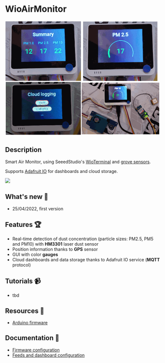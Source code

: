# WioAirMonitor

![](https://github.com/lucadentella/WioAirMonitor/raw/main/images/cover.png)

## Description

Smart Air Monitor, using SeeedStudio's [WioTerminal](https://wiki.seeedstudio.com/Wio-Terminal-Getting-Started/) and [grove sensors](https://wiki.seeedstudio.com/Grove_System/).

Supports [Adafruit IO](https://io.adafruit.com/) for dashboards and cloud storage.

![](https://img.shields.io/badge/license-CC--BY--NC--SA-green)

## What's new :tada:

- 25/04/2022, first version

## Features :trophy:

 - Real-time detection of dust concentration (particle sizes: PM2.5, PM5 and PM10) with **HM3301** laser dust sensor
 - Position information thanks to **GPS** sensor
 - GUI with color **gauges**
 - Cloud dashboards and data storage thanks to Adafruit IO service (**MQTT** protocol)

## Tutorials :video_camera:
 - tbd

## Resources :open_file_folder:
 - [Arduino firmware](https://github.com/lucadentella/WioAirMonitor/tree/main/AirMonitor)

## Documentation :notebook:
 - [Firmware configuration](https://github.com/lucadentella/WioAirMonitor/tree/main/documentation/firmware-config.md)
 - [Feeds and dashboard configuration](https://github.com/lucadentella/WioAirMonitor/tree/main/documentation/dashboard-config.md) 

